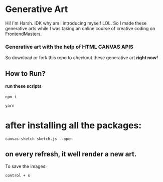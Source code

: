 # Generative Art

Hi! I'm Harsh. IDK why am I introducing myself LOL. So I made these generative arts while I was taking an online course of creative coding on FrontendMasters.

### Generative art with the help of HTML CANVAS APIS

So download or fork this repo to checkout these generative art **right now!**

## How to Run?

#### run these scripts

```
npm i
```

```
yarn
```

# after installing all the packages:

```
canvas-sketch sketch.js --open
```

## on every refresh, it well render a new art.

To save the images:

```
control + s
```
